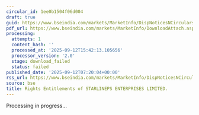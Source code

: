```yaml
---
circular_id: 1ee0b1504f06d004
draft: true
guid: https://www.bseindia.com/markets/MarketInfo/DispNoticesNCirculars.aspx?Noticeid={77EC7375-A0E3-44F8-BEDC-2F4EFFB88415}&noticeno=20250912-13&dt=09/12/2025&icount=13&totcount=101&flag=0
pdf_url: https://www.bseindia.com/markets/MarketInfo/DownloadAttach.aspx?id=20250912-13&attachedId=
processing:
  attempts: 1
  content_hash: ''
  processed_at: '2025-09-12T15:42:13.105656'
  processor_version: '2.0'
  stage: download_failed
  status: failed
published_date: '2025-09-12T07:20:04+00:00'
rss_url: https://www.bseindia.com/markets/MarketInfo/DispNoticesNCirculars.aspx?Noticeid={77EC7375-A0E3-44F8-BEDC-2F4EFFB88415}&noticeno=20250912-13&dt=09/12/2025&icount=13&totcount=101&flag=0
source: bse
title: Rights Entitlements of STARLINEPS ENTERPRISES LIMITED.
---
```


Processing in progress...